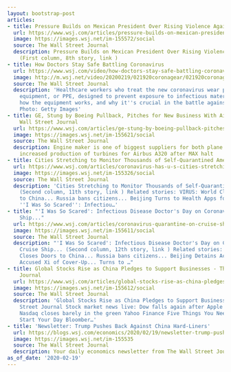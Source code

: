 ```yaml
---
layout: bootstrap-post
articles:
- title: Pressure Builds on Mexican President Over Rising Violence Against Women...
  url: https://www.wsj.com/articles/pressure-builds-on-mexican-president-over-rising-violence-against-women-11582120125
  image: https://images.wsj.net/im-155572/social
  source: The Wall Street Journal
  description: Pressure Builds on Mexican President Over Rising Violence Against Women...
    (First column, 8th story, link )
- title: How Doctors Stay Safe Battling Coronavirus
  url: https://www.wsj.com/video/how-doctors-stay-safe-battling-coronavirus/1EC32937-00FA-497E-ABB8-8A72B4FBED20.html
  image: http://m.wsj.net/video/20200219/021920coronagear/021920coronagear_1280x720.jpg
  source: The Wall Street Journal
  description: 'Healthcare workers who treat the new coronavirus wear personal protective
    equipment, or PPE, designed to prevent exposure to infectious materials. Here’s
    how the equipment works, and why it''s crucial in the battle against the epidemic.
    Photo: Getty Images'
- title: GE, Stung by Boeing Pullback, Pitches for New Business With Airbus - The
    Wall Street Journal
  url: https://www.wsj.com/articles/ge-stung-by-boeing-pullback-pitches-for-new-business-with-airbus-11582113954
  image: https://images.wsj.net/im-155621/social
  source: The Wall Street Journal
  description: Engine maker is one of biggest suppliers for both plane makers; previously
    increased production of turbines for Airbus A320 after MAX halt
- title: Cities Stretching to Monitor Thousands of Self-Quarantined Americans...
  url: https://www.wsj.com/articles/coronavirus-has-u-s-cities-stretching-to-monitor-self-quarantined-americans-11582108203
  image: https://images.wsj.net/im-155326/social
  source: The Wall Street Journal
  description: 'Cities Stretching to Monitor Thousands of Self-Quarantined Americans...
    (Second column, 11th story, link ) Related stories: VIRUS: World Closes Doors
    to China... Russia bans citizens... Beijing Turns to Health Apps for Tracking...
    ''I Was So Scared'': Infectiou…'
- title: "'I Was So Scared': Infectious Disease Doctor's Day on Coronavirus Cruise
    Ship..."
  url: https://www.wsj.com/articles/coronavirus-quarantine-on-cruise-ship-ends-healthy-passengers-cleared-to-leave-11582088083
  image: https://images.wsj.net/im-155611/social
  source: The Wall Street Journal
  description: "'I Was So Scared': Infectious Disease Doctor's Day on Coronavirus
    Cruise Ship... (Second column, 12th story, link ) Related stories: VIRUS: World
    Closes Doors to China... Russia bans citizens... Beijing Detains Activist Who
    Accused Xi of Cover-Up... Turns to …"
- title: Global Stocks Rise as China Pledges to Support Businesses - The Wall Street
    Journal
  url: https://www.wsj.com/articles/global-stocks-rise-as-china-pledges-to-support-businesses-11582108262
  image: https://images.wsj.net/im-155612/social
  source: The Wall Street Journal
  description: 'Global Stocks Rise as China Pledges to Support Businesses The Wall
    Street Journal Stock market news live: Dow falls again after Apple warns of coronavirus,
    Nasdaq closes barely in the green Yahoo Finance Five Things You Need to Know to
    Start Your Day Bloomber…'
- title: 'Newsletter: Trump Pushes Back Against China Hard-Liners'
  url: https://blogs.wsj.com/economics/2020/02/19/newsletter-trump-pushes-back-against-china-hard-liners/
  image: https://images.wsj.net/im-155535
  source: The Wall Street Journal
  description: Your daily economics newsletter from The Wall Street Journal.
as_of_date: '2020-02-19'
---
```


